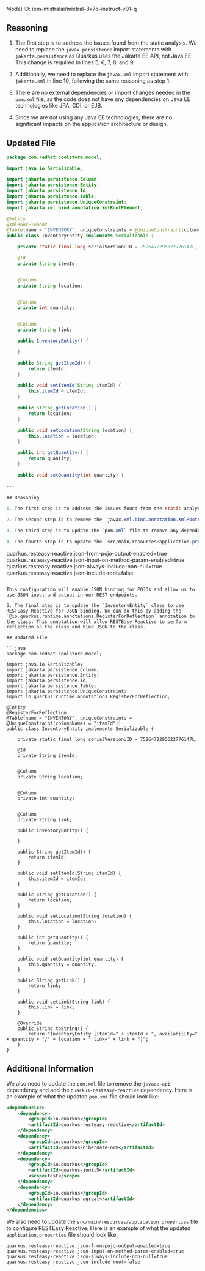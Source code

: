Model ID: ibm-mistralai/mixtral-8x7b-instruct-v01-q

## Reasoning

1. The first step is to address the issues found from the static analysis. We need to replace the `javax.persistence` import statements with `jakarta.persistence` as Quarkus uses the Jakarta EE API, not Java EE. This change is required in lines 5, 6, 7, 8, and 9.

2. Additionally, we need to replace the `javax.xml` import statement with `jakarta.xml` in line 10, following the same reasoning as step 1.

3. There are no external dependencies or import changes needed in the `pom.xml` file, as the code does not have any dependencies on Java EE technologies like JPA, CDI, or EJB.

4. Since we are not using any Java EE technologies, there are no significant impacts on the application architecture or design.

## Updated File

```java
package com.redhat.coolstore.model;

import java.io.Serializable;

import jakarta.persistence.Column;
import jakarta.persistence.Entity;
import jakarta.persistence.Id;
import jakarta.persistence.Table;
import jakarta.persistence.UniqueConstraint;
import jakarta.xml.bind.annotation.XmlRootElement;

@Entity
@XmlRootElement
@Table(name = "INVENTORY", uniqueConstraints = @UniqueConstraint(columnNames = "itemId"))
public class InventoryEntity implements Serializable {

	private static final long serialVersionUID = 7526472295622776147L; 

    @Id
    private String itemId;


    @Column
    private String location;


    @Column
    private int quantity;


    @Column
    private String link;

    public InventoryEntity() {

    }

    public String getItemId() {
		return itemId;
	}

	public void setItemId(String itemId) {
		this.itemId = itemId;
	}

	public String getLocation() {
		return location;
	}

	public void setLocation(String location) {
		this.location = location;
	}

	public int getQuantity() {
		return quantity;
	}

	public void setQuantity(int quantity) {
	
---

## Reasoning

1. The first step is to address the issues found from the static analysis. We need to replace the `javax.persistence` import statements with `jakarta.persistence` as Quarkus uses the Jakarta EE API, not Java EE. This change is necessary because Quarkus is built on top of the Jakarta EE specification, which uses the `jakarta` package namespace instead of `javax`.

2. The second step is to remove the `javax.xml.bind.annotation.XmlRootElement` annotation. Quarkus uses MicroProfile for its configuration and does not rely on JAXB for JSON binding. Instead, Quarkus uses RESTEasy Reactive, which is built on top of RESTEasy, for JSON binding.

3. The third step is to update the `pom.xml` file to remove any dependencies that are no longer needed. Since we are using Quarkus, we can remove the `javaee-api` dependency and add the `quarkus-resteasy-reactive` dependency. This will allow us to use RESTEasy Reactive for JSON binding.

4. The fourth step is to update the `src/main/resources/application.properties` file to configure RESTEasy Reactive. We need to add the following configuration:

```
quarkus.resteasy-reactive.json-from-pojo-output-enabled=true
quarkus.resteasy-reactive.json-input-on-method-param-enabled=true
quarkus.resteasy-reactive.json-always-include-non-null=true
quarkus.resteasy-reactive.json-include-root=false
```

This configuration will enable JSON binding for POJOs and allow us to use JSON input and output in our REST endpoints.

5. The final step is to update the `InventoryEntity` class to use RESTEasy Reactive for JSON binding. We can do this by adding the `@io.quarkus.runtime.annotations.RegisterForReflection` annotation to the class. This annotation will allow RESTEasy Reactive to perform reflection on the class and bind JSON to the class.

## Updated File

```java
package com.redhat.coolstore.model;

import java.io.Serializable;
import jakarta.persistence.Column;
import jakarta.persistence.Entity;
import jakarta.persistence.Id;
import jakarta.persistence.Table;
import jakarta.persistence.UniqueConstraint;
import io.quarkus.runtime.annotations.RegisterForReflection;

@Entity
@RegisterForReflection
@Table(name = "INVENTORY", uniqueConstraints = @UniqueConstraint(columnNames = "itemId"))
public class InventoryEntity implements Serializable {

	private static final long serialVersionUID = 7526472295622776147L; 

    @Id
    private String itemId;


    @Column
    private String location;


    @Column
    private int quantity;


    @Column
    private String link;

    public InventoryEntity() {

    }

    public String getItemId() {
		return itemId;
	}

	public void setItemId(String itemId) {
		this.itemId = itemId;
	}

	public String getLocation() {
		return location;
	}

	public void setLocation(String location) {
		this.location = location;
	}

	public int getQuantity() {
		return quantity;
	}

	public void setQuantity(int quantity) {
		this.quantity = quantity;
	}

	public String getLink() {
		return link;
	}

	public void setLink(String link) {
		this.link = link;
	}

	@Override
    public String toString() {
        return "InventoryEntity [itemId=" + itemId + ", availability=" + quantity + "/" + location + " link=" + link + "]";
    }
}
```

## Additional Information

We also need to update the `pom.xml` file to remove the `javaee-api` dependency and add the `quarkus-resteasy-reactive` dependency. Here is an example of what the updated `pom.xml` file should look like:

```xml
<dependencies>
    <dependency>
        <groupId>io.quarkus</groupId>
        <artifactId>quarkus-resteasy-reactive</artifactId>
    </dependency>
    <dependency>
        <groupId>io.quarkus</groupId>
        <artifactId>quarkus-hibernate-orm</artifactId>
    </dependency>
    <dependency>
        <groupId>io.quarkus</groupId>
        <artifactId>quarkus-junit5</artifactId>
        <scope>test</scope>
    </dependency>
    <dependency>
        <groupId>io.quarkus</groupId>
        <artifactId>quarkus-agroal</artifactId>
    </dependency>
</dependencies>
```

We also need to update the `src/main/resources/application.properties` file to configure RESTEasy Reactive. Here is an example of what the updated `application.properties` file should look like:

```
quarkus.resteasy-reactive.json-from-pojo-output-enabled=true
quarkus.resteasy-reactive.json-input-on-method-param-enabled=true
quarkus.resteasy-reactive.json-always-include-non-null=true
quarkus.resteasy-reactive.json-include-root=false
```